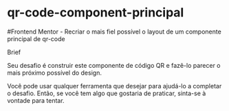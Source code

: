 # qr-code-component-principal
 #Frontend Mentor - Recriar o mais fiel possível o layout de um componente principal de qr-code

Brief

Seu desafio é construir este componente de código QR e fazê-lo parecer o mais próximo possível do design.

Você pode usar qualquer ferramenta que desejar para ajudá-lo a completar o desafio. Então, se você tem algo que gostaria de praticar, sinta-se à vontade para tentar.